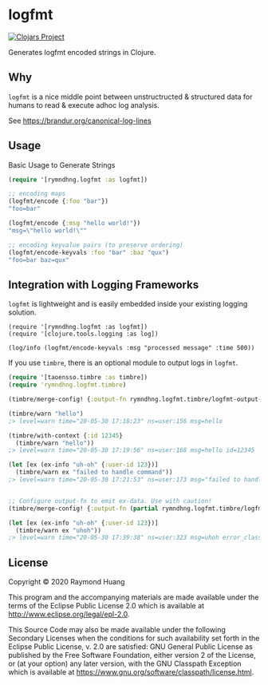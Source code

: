 # logfmt

[![Clojars Project](https://img.shields.io/clojars/v/rymndhng/logfmt.svg)](https://clojars.org/rymndhng/logfmt)

Generates logfmt encoded strings in Clojure.

## Why

`logfmt` is a nice middle point between unstructructed & structured data for
humans to read & execute adhoc log analysis.

See https://brandur.org/canonical-log-lines

## Usage

Basic Usage to Generate Strings

``` clojure
(require '[rymndhng.logfmt :as logfmt])

;; encoding maps
(logfmt/encode {:foo "bar"})
"foo=bar"

(logfmt/encode {:msg "hello world!"})
"msg=\"hello world!\""

;; encoding keyvalue pairs (to preserve ordering)
(logfmt/encode-keyvals :foo "bar" :baz "qux")
"foo=bar baz=qux"
```

## Integration with Logging Frameworks

`logfmt` is lightweight and is easily embedded inside your existing logging
solution.

```
(require '[rymndhng.logfmt :as logfmt])
(require '[clojure.tools.logging :as log])

(log/info (logfmt/encode-keyvals :msg "processed message" :time 500))
```

If you use `timbre`, there is an optional module to output logs in `logfmt`.

```clojure
(require '[taoensso.timbre :as timbre])
(require 'rymndhng.logfmt.timbre)

(timbre/merge-config! {:output-fn rymndhng.logfmt.timbre/logfmt-output-fn})

(timbre/warn "hello")
;> level=warn time="20-05-30 17:18:23" ns=user:156 msg=hello

(timbre/with-context {:id 12345}
  (timbre/warn "hello"))
;> level=warn time="20-05-30 17:19:56" ns=user:168 msg=hello id=12345

(let [ex (ex-info "uh-oh" {:user-id 123})]
  (timbre/warn ex "failed to handle command"))
;> level=warn time="20-05-30 17:21:53" ns=user:173 msg="failed to handle command"  error_class=clojure.lang.ExceptionInfo error_message=uh-oh


;; Configure output-fn to emit ex-data. Use with caution!
(timbre/merge-config! {:output-fn (partial rymndhng.logfmt.timbre/logfmt-output-fn {:ex-data? true})})

(let [ex (ex-info "uh-oh" {:user-id 123})]
  (timbre/warn ex "uhoh"))
;> level=warn time="20-05-30 17:39:38" ns=user:323 msg=uhoh error_class=clojure.lang.ExceptionInfo error_message=uh-oh user-id=123
```

## License

Copyright © 2020 Raymond Huang

This program and the accompanying materials are made available under the
terms of the Eclipse Public License 2.0 which is available at
http://www.eclipse.org/legal/epl-2.0.

This Source Code may also be made available under the following Secondary
Licenses when the conditions for such availability set forth in the Eclipse
Public License, v. 2.0 are satisfied: GNU General Public License as published by
the Free Software Foundation, either version 2 of the License, or (at your
option) any later version, with the GNU Classpath Exception which is available
at https://www.gnu.org/software/classpath/license.html.
